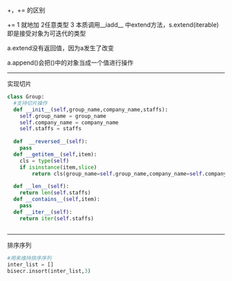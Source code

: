 +，+= 的区别

+= 1 就地加 2任意类型 3 本质调用__iadd__ 中extend方法，s.extend(iterable) 即是接受对象为可迭代的类型

a.extend没有返回值，因为a发生了改变

a.append()会把()中的对象当成一个值进行操作

------

实现切片

```python
class Group:
  #支持切片操作
  def __init__(self,group_name,company_name,staffs):
    self.group_name = group_name
    self.company_name = company_name
    self.staffs = staffs
    
  def  __reversed__(self):
    pass
  def __getitem__(self,item):
    cls = type(self)
    if isinstance(item,slice)
    	return cls(group_name=self.group_name,company_name=self.company_name,staffs=self.staffs[item])
    
  def __len__(self):
    return len(self.staffs)
  def __contains__(self,item):
    pass
  def __iter__(self):
    return iter(self.staffs)
  
```

------

排序序列

```python
#用来维持排序序列
inter_list = []
bisecr.insort(inter_list,3)
```

